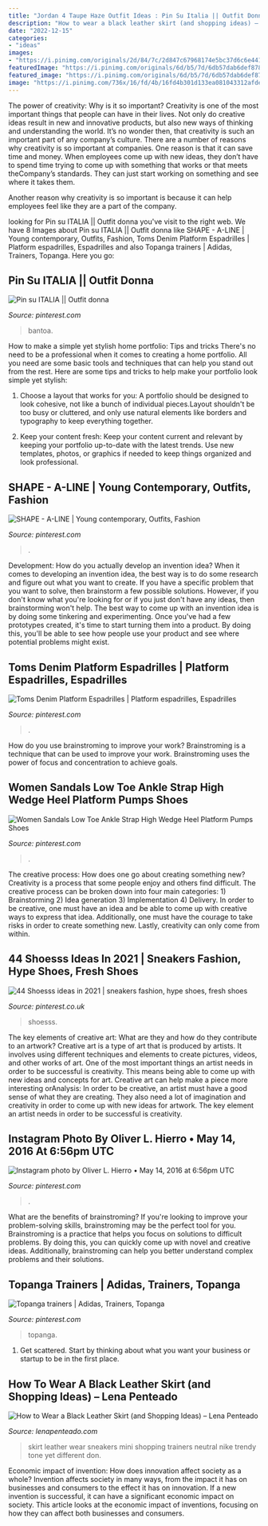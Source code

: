 ```yaml
---
title: "Jordan 4 Taupe Haze Outfit Ideas : Pin Su Italia || Outfit Donna"
description: "How to wear a black leather skirt (and shopping ideas) – lena penteado"
date: "2022-12-15"
categories:
- "ideas"
images:
- "https://i.pinimg.com/originals/2d/84/7c/2d847c67968174e5bc37d6c6e4417d71.jpg"
featuredImage: "https://i.pinimg.com/originals/6d/b5/7d/6db57dab6def878ac5296aa98014fff1.jpg"
featured_image: "https://i.pinimg.com/originals/6d/b5/7d/6db57dab6def878ac5296aa98014fff1.jpg"
image: "https://i.pinimg.com/736x/16/fd/4b/16fd4b301d133ea081043312afdee086--youth-trainers.jpg"
---
```



The power of creativity: Why is it so important?
Creativity is one of the most important things that people can have in their lives. Not only do creative ideas result in new and innovative products, but also new ways of thinking and understanding the world. It’s no wonder then, that creativity is such an important part of any company’s culture.
There are a number of reasons why creativity is so important at companies. One reason is that it can save time and money. When employees come up with new ideas, they don’t have to spend time trying to come up with something that works or that meets theCompany’s standards. They can just start working on something and see where it takes them.

Another reason why creativity is so important is because it can help employees feel like they are a part of the company.

	

		
looking for Pin su ITALIA || Outfit donna you've visit to the right web. We have 8 Images about Pin su ITALIA || Outfit donna like SHAPE - A-LINE | Young contemporary, Outfits, Fashion, Toms Denim Platform Espadrilles | Platform espadrilles, Espadrilles and also Topanga trainers | Adidas, Trainers, Topanga. Here you go:
		
    
## Pin Su ITALIA || Outfit Donna

<img loading=lazy src="https://i.pinimg.com/originals/6d/b5/7d/6db57dab6def878ac5296aa98014fff1.jpg" onerror="this.onerror=null;this.src='https://tse3.mm.bing.net/th?id=OIP.rRmLPr662CAhaGwmWt3bOAHaHa&amp;pid=15.1';" alt="Pin su ITALIA || Outfit donna">

_Source: pinterest.com_

>bantoa. 

	

How to make a simple yet stylish home portfolio: Tips and tricks
There's no need to be a professional when it comes to creating a home portfolio. All you need are some basic tools and techniques that can help you stand out from the rest. Here are some tips and tricks to help make your portfolio look simple yet stylish:
1. Choose a layout that works for you: A portfolio should be designed to look cohesive, not like a bunch of individual pieces.Layout shouldn't be too busy or cluttered, and only use natural elements like borders and typography to keep everything together.

2. Keep your content fresh: Keep your content current and relevant by keeping your portfolio up-to-date with the latest trends. Use new templates, photos, or graphics if needed to keep things organized and look professional.


    
## SHAPE - A-LINE | Young Contemporary, Outfits, Fashion

<img loading=lazy src="https://i.pinimg.com/originals/2d/84/7c/2d847c67968174e5bc37d6c6e4417d71.jpg" onerror="this.onerror=null;this.src='https://tse4.mm.bing.net/th?id=OIP.F5tcbhw0Uscs9cWcavXLdgHaLH&amp;pid=15.1';" alt="SHAPE - A-LINE | Young contemporary, Outfits, Fashion">

_Source: pinterest.com_

>. 

	

Development: How do you actually develop an invention idea?
When it comes to developing an invention idea, the best way is to do some research and figure out what you want to create. If you have a specific problem that you want to solve, then brainstorm a few possible solutions. However, if you don't know what you're looking for or if you just don't have any ideas, then brainstorming won't help. The best way to come up with an invention idea is by doing some tinkering and experimenting. Once you've had a few prototypes created, it's time to start turning them into a product. By doing this, you'll be able to see how people use your product and see where potential problems might exist.

    
## Toms Denim Platform Espadrilles | Platform Espadrilles, Espadrilles

<img loading=lazy src="https://i.pinimg.com/originals/4b/f5/21/4bf52138901cde77e8a4d0dfda0a12a7.png" onerror="this.onerror=null;this.src='https://tse2.mm.bing.net/th?id=OIP.h7XI5Fvf5uQXh7xSu6WyRwHaWO&amp;pid=15.1';" alt="Toms Denim Platform Espadrilles | Platform espadrilles, Espadrilles">

_Source: pinterest.com_

>. 

	

How do you use brainstroming to improve your work?
Brainstroming is a technique that can be used to improve your work. Brainstroming uses the power of focus and concentration to achieve goals.

    
## Women Sandals Low Toe Ankle Strap High Wedge Heel Platform Pumps Shoes

<img loading=lazy src="https://i.pinimg.com/736x/b0/84/be/b084be4b5c2bd6aa12d2b6f92a6ca7f3.jpg" onerror="this.onerror=null;this.src='https://tse3.mm.bing.net/th?id=OIP.8-hr020A3r8zW8kgG3S4EAHaHa&amp;pid=15.1';" alt="Women Sandals Low Toe Ankle Strap High Wedge Heel Platform Pumps Shoes">

_Source: pinterest.com_

>. 

	

The creative process: How does one go about creating something new?
Creativity is a process that some people enjoy and others find difficult. The creative process can be broken down into four main categories: 1) Brainstorming 2) Idea generation 3) Implementation 4) Delivery. In order to be creative, one must have an idea and be able to come up with creative ways to express that idea. Additionally, one must have the courage to take risks in order to create something new. Lastly, creativity can only come from within.

    
## 44 Shoesss Ideas In 2021 | Sneakers Fashion, Hype Shoes, Fresh Shoes

<img loading=lazy src="https://i.pinimg.com/474x/63/56/3f/63563ff3362ff4859f444f711587fce3.jpg" onerror="this.onerror=null;this.src='https://tse3.mm.bing.net/th?id=OIP.qO32IlZVqVS9UDj5PbUeUgAAAA&amp;pid=15.1';" alt="44 Shoesss ideas in 2021 | sneakers fashion, hype shoes, fresh shoes">

_Source: pinterest.co.uk_

>shoesss. 

	

The key elements of creative art: What are they and how do they contribute to an artwork?
Creative art is a type of art that is produced by artists. It involves using different techniques and elements to create pictures, videos, and other works of art. One of the most important things an artist needs in order to be successful is creativity. This means being able to come up with new ideas and concepts for art. Creative art can help make a piece more interesting orAnalysis: In order to be creative, an artist must have a good sense of what they are creating. They also need a lot of imagination and creativity in order to come up with new ideas for artwork. The key element an artist needs in order to be successful is creativity.

    
## Instagram Photo By Oliver L. Hierro • May 14, 2016 At 6:56pm UTC

<img loading=lazy src="https://i.pinimg.com/originals/0a/5e/f2/0a5ef2270b095ab53013ba2ad083a0ea.jpg" onerror="this.onerror=null;this.src='https://tse1.mm.bing.net/th?id=OIP.wZRXKETb7jRv9KkqvOGozQHaHa&amp;pid=15.1';" alt="Instagram photo by Oliver L. Hierro • May 14, 2016 at 6:56pm UTC">

_Source: pinterest.com_

>. 

	

What are the benefits of brainstroming?
If you're looking to improve your problem-solving skills, brainstroming may be the perfect tool for you. Brainstroming is a practice that helps you focus on solutions to difficult problems. By doing this, you can quickly come up with novel and creative ideas. Additionally, brainstroming can help you better understand complex problems and their solutions.

    
## Topanga Trainers | Adidas, Trainers, Topanga

<img loading=lazy src="https://i.pinimg.com/736x/16/fd/4b/16fd4b301d133ea081043312afdee086--youth-trainers.jpg" onerror="this.onerror=null;this.src='https://tse2.mm.bing.net/th?id=OIP.uiv6w3eOx3eJrMuixlsMlwHaIM&amp;pid=15.1';" alt="Topanga trainers | Adidas, Trainers, Topanga">

_Source: pinterest.com_

>topanga. 

	

1. Get scattered. Start by thinking about what you want your business or startup to be in the first place.

    
## How To Wear A Black Leather Skirt (and Shopping Ideas) – Lena Penteado

<img loading=lazy src="https://www.lenapenteado.com/wp-content/uploads/2014/12/how-to-wear-a-black-leather-skirt.jpg" onerror="this.onerror=null;this.src='https://tse2.mm.bing.net/th?id=OIP.TkagPPgF5HfBZYXIJnzBbAHaLM&amp;pid=15.1';" alt="How to Wear a Black Leather Skirt (and Shopping Ideas) – Lena Penteado">

_Source: lenapenteado.com_

>skirt leather wear sneakers mini shopping trainers neutral nike trendy tone yet different don. 

	

Economic impact of invention: How does innovation affect society as a whole?
Invention affects society in many ways, from the impact it has on businesses and consumers to the effect it has on innovation. If a new invention is successful, it can have a significant economic impact on society. This article looks at the economic impact of inventions, focusing on how they can affect both businesses and consumers.

